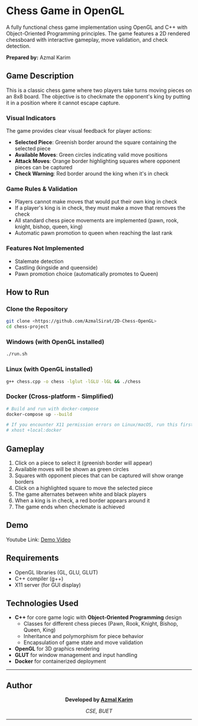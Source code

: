 # Chess Game in OpenGL

A fully functional chess game implementation using OpenGL and C++ with Object-Oriented Programming principles. The game features a 2D rendered chessboard with interactive gameplay, move validation, and check detection.

**Prepared by:** Azmal Karim

## Game Description

This is a classic chess game where two players take turns moving pieces on an 8x8 board. The objective is to checkmate the opponent's king by putting it in a position where it cannot escape capture.

### Visual Indicators

The game provides clear visual feedback for player actions:

- **Selected Piece**: Greenish border around the square containing the selected piece
- **Available Moves**: Green circles indicating valid move positions
- **Attack Moves**: Orange border highlighting squares where opponent pieces can be captured
- **Check Warning**: Red border around the king when it's in check

### Game Rules & Validation

- Players cannot make moves that would put their own king in check
- If a player's king is in check, they must make a move that removes the check
- All standard chess piece movements are implemented (pawn, rook, knight, bishop, queen, king)
- Automatic pawn promotion to queen when reaching the last rank

### Features Not Implemented

- Stalemate detection
- Castling (kingside and queenside)
- Pawn promotion choice (automatically promotes to Queen)

## How to Run

### Clone the Repository
```bash
git clone <https://github.com/AzmalSirat/2D-Chess-OpenGL>
cd chess-project
```

### Windows (with OpenGL installed)
```bash
./run.sh
```

### Linux (with OpenGL installed)
```bash
g++ chess.cpp -o chess -lglut -lGLU -lGL && ./chess
```

### Docker (Cross-platform - Simplified)
```bash
# Build and run with docker-compose
docker-compose up --build

# If you encounter X11 permission errors on Linux/macOS, run this first:
# xhost +local:docker
```

## Gameplay

1. Click on a piece to select it (greenish border will appear)
2. Available moves will be shown as green circles
3. Squares with opponent pieces that can be captured will show orange borders
4. Click on a highlighted square to move the selected piece
5. The game alternates between white and black players
6. When a king is in check, a red border appears around it
7. The game ends when checkmate is achieved

## Demo

Youtube Link: [Demo Video](https://github.com/AzmalSirat)

## Requirements

- OpenGL libraries (GL, GLU, GLUT)
- C++ compiler (g++)
- X11 server (for GUI display)

## Technologies Used

- **C++** for core game logic with **Object-Oriented Programming** design
  - Classes for different chess pieces (Pawn, Rook, Knight, Bishop, Queen, King)
  - Inheritance and polymorphism for piece behavior
  - Encapsulation of game state and move validation
- **OpenGL** for 3D graphics rendering
- **GLUT** for window management and input handling
- **Docker** for containerized deployment

---

## Author

<div align="center">

**Developed by [Azmal Karim](https://github.com/AzmalSirat)**

*CSE, BUET*


</div>

---
